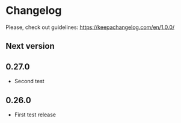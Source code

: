 # Changelog
Please, check out guidelines: https://keepachangelog.com/en/1.0.0/

## Next version

## 0.27.0
- Second test

## 0.26.0
- First test release
